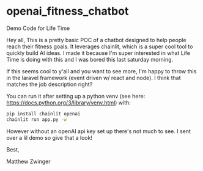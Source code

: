 # openai_fitness_chatbot
Demo Code for Life Time

Hey all,
This is a pretty basic POC of a chatbot designed to help people reach their fitness goals. It leverages chainlit, which is a super cool tool to quickly build AI ideas. I made it because I'm super interested in what Life Time is doing with this and I was bored this last saturday morning.

If this seems cool to y'all and you want to see more, I'm happy to throw this in the laravel framework (event driven w/ react and node). I think that matches the job description right?

You can run it after setting up a python venv (see here: https://docs.python.org/3/library/venv.html) with: 
```bash
pip install chainlit openai
chainlit run app.py -w
```
However without an openAI api key set up there's not much to see. I sent over a lil demo so give that a look!

Best,

Matthew Zwinger
